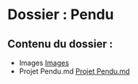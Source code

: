 # Dossier : Pendu
 
 ## Contenu du dossier : 
- Images [Images](./Images)
- Projet Pendu.md [Projet Pendu.md](./Projet_Pendu.md)
